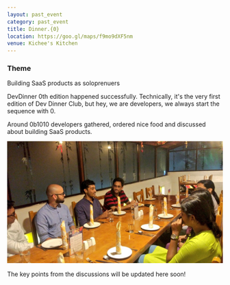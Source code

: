 ```yaml
---
layout: past_event
category: past_event
title: Dinner.{0}
location: https://goo.gl/maps/f9mo9dXF5nm
venue: Kichee's Kitchen
---
```


### Theme
Building SaaS products as soloprenuers

DevDinner 0th edition happened successfully. Technically, it's the very first edition of Dev Dinner Club, but hey, we are developers, we always start the sequence with 0.

Around 0b1010 developers gathered, ordered nice food and discussed about building SaaS products.


![discusisons at dev dinner](/img/devdinner0.jpg)


The key points from the discussions will be updated here soon!